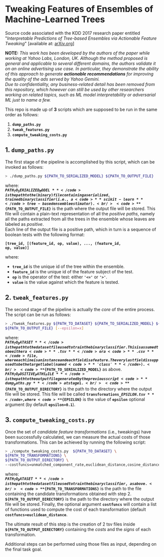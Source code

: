 # Tweaking Features of Ensembles of Machine-Learned Trees
Source code associated with the KDD 2017 research paper entitled "_Interpretable Predictions of Tree-based Ensembles via Actionable Feature Tweaking_" \[available at: [arXiv.org](https://arxiv.org/abs/1706.06691)\]

**NOTE:** _This work has been developed by the authors of the paper while working at Yahoo Labs, London, UK. Although the method proposed is general and applicable to several different domains, the authors validate it on an online advertising use case. In particular, they demonstrate the ability of this approach to generate **actionable recommendations** for improving the quality of the ads served by Yahoo Gemini.<br /> 
Due to confidentiality, any business-related detail has been removed from this repository, which however can still be used by other researchers working on related topics, such as ML model interpretability or adversarial ML just to name a few._

This repo is made up of **3** scripts which are supposed to be run in the same order as follows:
1.  <code>**dump_paths.py**</code>
2.  <code>**tweak_features.py**</code>
3.  <code>**compute_tweaking_costs.py**</code>

## 1. <code>**dump_paths.py**</code>
The first stage of the pipeline is accomplished by this script, which can be invoked as follows:

```bash
> ./dump_paths.py ${PATH_TO_SERIALIZED_MODEL} ${PATH_TO_OUTPUT_FILE}
```

where:<br />
<code>**${PATH_TO_SERIALIZED_MODEL}**</code> is the path to the (binary) file containing a serialized, trained binary classifier (i.e., a <code>**scikit-learn**</code> tree-based ensemble estimator).<br />
<code>**${PATH_TO_OUTPUT_FILE}**</code> is the path where the output file will be stored. This file will contain a plain-text representation of all the _positive paths_, namely all the paths extracted from all the trees in the ensemble whose leaves are labeled as _positive_.<br />
Each line of the output file is a positive path, which in turn is a sequence of boolean tests with the following format:

<code>**[tree_id, [(feature_id, op, value), ..., (feature_id, op, value)]**</code>

where:<br />
-  <code>**tree_id**</code> is the unique id of the tree within the ensemble.<br />
-  <code>**feature_id**</code> is the unique id of the feature subject of the test.<br />
-  <code>**op**</code> is the operator of the test: either <code>**'<='**</code> or <code>**'>'**</code>.<br />
-  <code>**value**</code> is the value against which the feature is tested.

## 2. <code>**tweak_features.py**</code>
The second stage of the pipeline is actually the _core_ of the entire process. The script can be run as follows:

```bash
> ./tweak_features.py ${PATH_TO_DATASET} ${PATH_TO_SERIALIZED_MODEL} ${PATH_TO_POSITIVE_PATHS_FILE} \
${PATH_TO_OUTPUT_FILE} [--epsilon=x]
```

where:<br />
<code>**${PATH_TO_DATASET}**</code> is the path to the dataset file used to train the binary classifier. This is assumed to be either a <code>**.tsv**</code> or a <code>**.csv**</code> file, where each line is an instance and each field is a feature. The very last field is supposed to be the target label (named <code>**'class'**</code>).<br />
<code>**${PATH_TO_SERIALIZED_MODEL}**</code> as above.<br />
<code>**${PATH_TO_POSITIVE_PATHS_FILE}**</code> is the path to the output file generated by the previous script <code>**dump_paths.py**</code> at stage 1.<br />
<code>**${PATH_TO_OUTPUT_DIRECTORY}**</code> is the path to the directory where the output file will be stored. This file will be called <code>**transformations_${EPSILON}.tsv**</code>, where <code>**${EPSILON}**</code> is the value of <code>**epsilon**</code> optional argument (by default <code>**epsilon=0.1**</code>).

## 3. <code>**compute_tweaking_costs.py**</code>
Once the set of _candidate feature transformations_ (i.e., tweakings) have been successfully calculated, we can measure the actual costs of those transformations. This can be achieved by running the following script:

```bash
> ./compute_tweaking_costs.py  ${PATH_TO_DATASET} \
${PATH_TO_TRANSFORMATIONS} \
${PATH_TO_OUTPUT_DIRECTORY} \
--costfuncs=unmatched_component_rate,euclidean_distance,cosine_distance,jaccard_distance,pearson_correlation_distance
```

where:<br />
<code>**${PATH_TO_DATASET}**</code> is the path to the dataset file used to train the binary classifier, as above.<br />
<code>**${PATH_TO_TRANSFORMATIONS}**</code> is the path to the file containing the candidate transformations obtained with step 2.<br />
<code>**${PATH_TO_OUTPUT_DIRECTORY}**</code> is the path to the directory where the output file will be stored.
Finally, the optional argument <code>**costfuncs**</code> will contain a list of functions used to compute the cost of each transformation (default <code>**costfuncs=euclidean_distance**</code>.

The ultimate result of this step is the creation of 2 tsv files inside <code>**${PATH_TO_OUTPUT_DIRECTORY}**</code> containing the _costs_ and the _signs_ of each transformation.

Additional steps can be performed using those files as input, depending on the final task goal.
